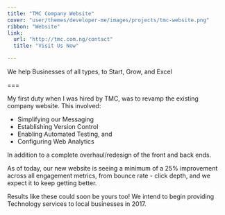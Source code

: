 ```yaml
---
title: "TMC Company Website"
cover: "user/themes/developer-me/images/projects/tmc-website.png"
ribbon: "Website"
link:
  url: "http://tmc.com.ng/contact"
  title: "Visit Us Now"

---
```


We help Businesses of all types, to Start, Grow, and Excel

===

My first duty when I was hired by TMC, was to revamp the existing company website. This involved:

* Simplifying our Messaging
* Establishing Version Control
* Enabling Automated Testing, and
* Configuring Web Analytics

In addition to a complete overhaul/redesign of the front and back ends.

As of today, our new website is seeing a minimum of a 25% improvement across all engagement metrics, from bounce rate - click depth, and we expect it to keep getting better.

Results like these could soon be yours too! We intend to begin providing Technology services to local businesses in 2017.
